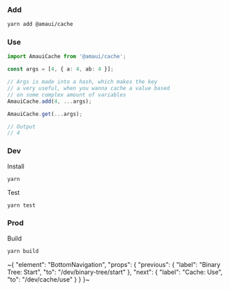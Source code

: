 
### Add

```sh
yarn add @amaui/cache
```

### Use

```ts
import AmauiCache from '@amaui/cache';

const args = [4, { a: 4, ab: 4 }];

// Args is made into a hash, which makes the key
// a very useful, when you wanna cache a value based
// on some complex amount of variables
AmauiCache.add(4, ...args);

AmauiCache.get(...args);

// Output
// 4
```

### Dev

Install

```sh
yarn
```

Test

```sh
yarn test
```

### Prod

Build

```sh
yarn build
```

~{
  "element": "BottomNavigation",
  "props": {
    "previous": {
      "label": "Binary Tree: Start",
      "to": "/dev/binary-tree/start"
    },
    "next": {
      "label": "Cache: Use",
      "to": "/dev/cache/use"
    }
  }
}~
